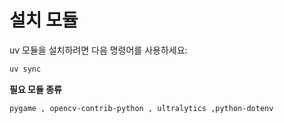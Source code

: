 # 설치 모듈

uv 모듈을 설치하려면 다음 명령어를 사용하세요:
```bash
uv sync

```

**필요 모듈 종류**
```text
pygame , opencv-contrib-python , ultralytics ,python-dotenv
```